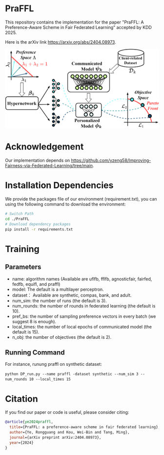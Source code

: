 # PraFFL

This repository contains the implementation for the paper "PraFFL: A Preference-Aware Scheme in Fair Federated Learning" accepted by KDD 2025.

Here is the arXiv link https://arxiv.org/abs/2404.08973.

<img src="client.png" alt="client" width="800"/>

# Acknowledgement
Our implementation depends on https://github.com/yzeng58/Improving-Fairness-via-Federated-Learning/tree/main.

# Installation Dependencies
We provide the packages file of our environment (requirement.txt), you can using the following command to download the environment:

```bash
# Switch Path
cd ./PraFFL
# Download dependency packages
pip install -r requirements.txt
```
# Training
## Parameters
- name: algorithm names (Available are uflfb, fflfb, agnosticfair, fairfed, fedfb, equifl, and praffl)
- model: The default is a multilayer perceptron.
- dataset： Available are synthetic, compas, bank, and adult.
- num_sim: the number of runs (the default is 3).
- num_rounds: the number of rounds in federated learning (the default is 10).
- pref_bs: the number of sampling preference vectors in every batch (we suggest 8 is enough).
- local_times: the number of local epochs of communicated model (the default is 15).
- n_obj: the number of objectives (the default is 2).
## Running Command
For instance, runung praffl on synthetic dataset:

`python DP_run.py --name praffl -dataset synthetic --num_sim 3 --num_rounds 10 --local_times 15`
# Citation
If you find our paper or code is useful, please consider citing:

```bibtex
@article{ye2024praffl,
  title={PraFFL: a preference-aware scheme in fair federated learning},
  author={Ye, Rongguang and Kou, Wei-Bin and Tang, Ming},
  journal={arXiv preprint arXiv:2404.08973},
  year={2024}
}
```
